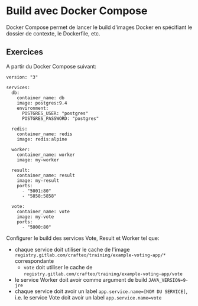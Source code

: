 # Build avec Docker Compose

Docker Compose permet de lancer le build d'images Docker en spécifiant le dossier de contexte, le Dockerfile, etc.

## Exercices  

A partir du Docker Compose suivant:

```
version: "3"

services:
  db:
    container_name: db
    image: postgres:9.4
    environment:
      POSTGRES_USER: "postgres"
      POSTGRES_PASSWORD: "postgres"

  redis:
    container_name: redis
    image: redis:alpine
    
  worker:
    container_name: worker
    image: my-worker

  result:
    container_name: result
    image: my-result
    ports:
      - "5001:80"
      - "5858:5858"

  vote:
    container_name: vote
    image: my-vote
    ports:
      - "5000:80"
```

Configurer le build des services Vote, Result et Worker tel que:

- chaque service doit utiliser le cache de l'image `registry.gitlab.com/crafteo/training/example-voting-app/*` correspondante
  - `vote` doit utiliser le cache de `registry.gitlab.com/crafteo/training/example-voting-app/vote`
- le service Worker doit avoir comme argument de build `JAVA_VERSION=9-jre`
- chaque service doit avoir un label `app.service.name=[NOM DU SERVICE]`, i.e. le service Vote doit avoir un label `app.service.name=vote`